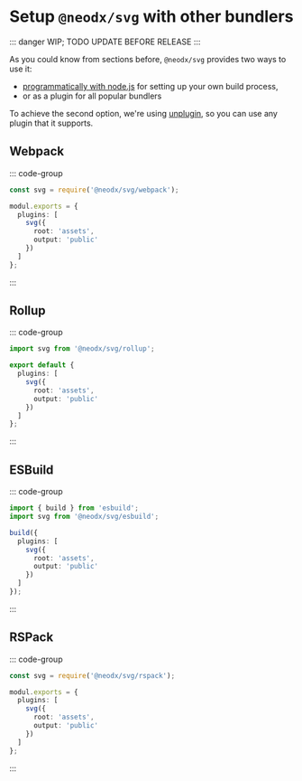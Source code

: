 # Setup `@neodx/svg` with other bundlers

::: danger
WIP; TODO UPDATE BEFORE RELEASE
:::

As you could know from sections before, `@neodx/svg` provides two ways to use it:

- [programmatically with node.js](./node.md) for setting up your own build process,
- or as a plugin for all popular bundlers

To achieve the second option, we're using [unplugin](https://github.com/unjs/unplugin), so you can use any plugin that it supports.

## Webpack

::: code-group

```typescript [webpack.config.js]
const svg = require('@neodx/svg/webpack');

modul.exports = {
  plugins: [
    svg({
      root: 'assets',
      output: 'public'
    })
  ]
};
```

:::

## Rollup

::: code-group

```typescript [rollup.config.mjs]
import svg from '@neodx/svg/rollup';

export default {
  plugins: [
    svg({
      root: 'assets',
      output: 'public'
    })
  ]
};
```

:::

## ESBuild

::: code-group

```typescript [esbuild.config.js]
import { build } from 'esbuild';
import svg from '@neodx/svg/esbuild';

build({
  plugins: [
    svg({
      root: 'assets',
      output: 'public'
    })
  ]
});
```

:::

## RSPack

::: code-group

```typescript [rspack.config.js]
const svg = require('@neodx/svg/rspack');

modul.exports = {
  plugins: [
    svg({
      root: 'assets',
      output: 'public'
    })
  ]
};
```

:::
